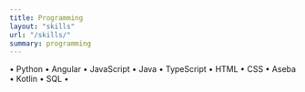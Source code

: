 ```yaml
---
title: Programming
layout: "skills"
url: "/skills/"
summary: programming
---
```

•   Python
•   Angular
•   JavaScript
•   Java
•   TypeScript
•  HTML
•   CSS
•   Aseba
•   Kotlin
•   SQL
• 